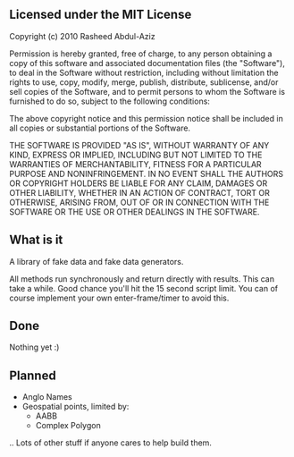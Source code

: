 ## Licensed under the MIT License

Copyright (c) 2010 Rasheed Abdul-Aziz

Permission is hereby granted, free of charge, to any person obtaining a copy
of this software and associated documentation files (the "Software"), to deal
in the Software without restriction, including without limitation the rights
to use, copy, modify, merge, publish, distribute, sublicense, and/or sell
copies of the Software, and to permit persons to whom the Software is
furnished to do so, subject to the following conditions:

The above copyright notice and this permission notice shall be included in
all copies or substantial portions of the Software.

THE SOFTWARE IS PROVIDED "AS IS", WITHOUT WARRANTY OF ANY KIND, EXPRESS OR
IMPLIED, INCLUDING BUT NOT LIMITED TO THE WARRANTIES OF MERCHANTABILITY,
FITNESS FOR A PARTICULAR PURPOSE AND NONINFRINGEMENT. IN NO EVENT SHALL THE
AUTHORS OR COPYRIGHT HOLDERS BE LIABLE FOR ANY CLAIM, DAMAGES OR OTHER
LIABILITY, WHETHER IN AN ACTION OF CONTRACT, TORT OR OTHERWISE, ARISING FROM,
OUT OF OR IN CONNECTION WITH THE SOFTWARE OR THE USE OR OTHER DEALINGS IN
THE SOFTWARE.

## What is it

A library of fake data and fake data generators.

All methods run synchronously and return directly with results. This 
can take a while. Good chance you'll hit the 15 second script limit.
You can of course implement your own enter-frame/timer to avoid this.

## Done

Nothing yet :)

## Planned

- Anglo Names
- Geospatial points, limited by:
  - AABB
  - Complex Polygon

.. Lots of other stuff if anyone cares to help build them.
